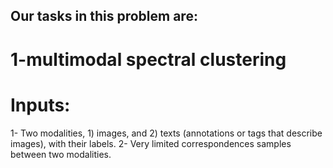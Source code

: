## Our tasks in this problem are:

# 1-multimodal spectral clustering

# Inputs: 
1-	Two modalities, 1) images, and 2) texts (annotations or tags that describe images), with their labels.
2-	Very limited correspondences samples between two modalities.

